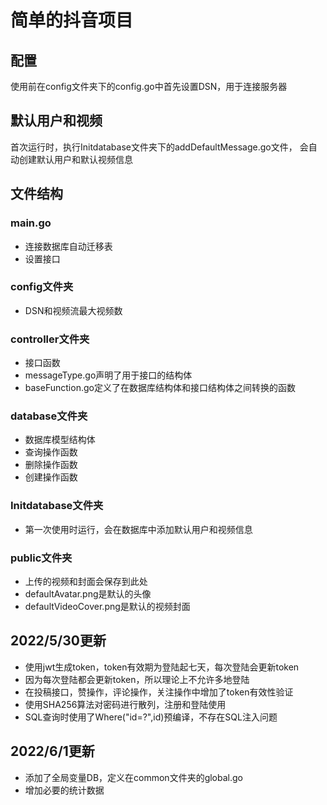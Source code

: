 # 简单的抖音项目

## 配置
使用前在config文件夹下的config.go中首先设置DSN，用于连接服务器

## 默认用户和视频
首次运行时，执行Initdatabase文件夹下的addDefaultMessage.go文件，
会自动创建默认用户和默认视频信息

## 文件结构
### main.go
+ 连接数据库自动迁移表
+ 设置接口
### config文件夹
+ DSN和视频流最大视频数
### controller文件夹
+ 接口函数
+ messageType.go声明了用于接口的结构体
+ baseFunction.go定义了在数据库结构体和接口结构体之间转换的函数
### database文件夹
+ 数据库模型结构体
+ 查询操作函数
+ 删除操作函数
+ 创建操作函数
### Initdatabase文件夹
+ 第一次使用时运行，会在数据库中添加默认用户和视频信息
### public文件夹
+ 上传的视频和封面会保存到此处
+ defaultAvatar.png是默认的头像
+ defaultVideoCover.png是默认的视频封面

## 2022/5/30更新
+ 使用jwt生成token，token有效期为登陆起七天，每次登陆会更新token
+ 因为每次登陆都会更新token，所以理论上不允许多地登陆
+ 在投稿接口，赞操作，评论操作，关注操作中增加了token有效性验证
+ 使用SHA256算法对密码进行散列，注册和登陆使用
+ SQL查询时使用了Where("id=?",id)预编译，不存在SQL注入问题

## 2022/6/1更新
+ 添加了全局变量DB，定义在common文件夹的global.go
+ 增加必要的统计数据
